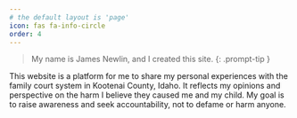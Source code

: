 ```yaml
---
# the default layout is 'page'
icon: fas fa-info-circle
order: 4
---
```


> My name is James Newlin, and I created this site.
> {: .prompt-tip }

This website is a platform for me to share my personal experiences with the family court system in Kootenai County, Idaho. It reflects my opinions and perspective on the harm I believe they caused me and my child. My goal is to raise awareness and seek accountability, not to defame or harm anyone.
